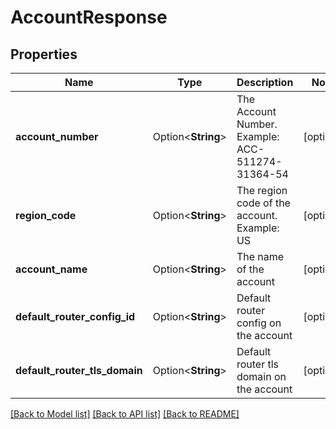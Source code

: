 # AccountResponse

## Properties

Name | Type | Description | Notes
------------ | ------------- | ------------- | -------------
**account_number** | Option<**String**> | The Account Number. Example: ACC-511274-31364-54 | [optional]
**region_code** | Option<**String**> | The region code of the account. Example: US | [optional]
**account_name** | Option<**String**> | The name of the account | [optional]
**default_router_config_id** | Option<**String**> | Default router config on the account | [optional]
**default_router_tls_domain** | Option<**String**> | Default router tls domain on the account | [optional]

[[Back to Model list]](../README.md#documentation-for-models) [[Back to API list]](../README.md#documentation-for-api-endpoints) [[Back to README]](../README.md)


